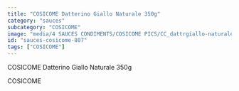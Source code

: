 ```yaml
---
title: "COSICOME Datterino Giallo Naturale 350g"
category: "sauces"
subcategory: "COSICOME"
image: "media/4 SAUCES CONDIMENTS/COSICOME PICS/CC_dattrgiallo-naturale350g_QRcode.jpg"
id: "sauces-cosicome-807"
tags: ["COSICOME"]
---
```


COSICOME Datterino Giallo Naturale 350g

COSICOME
